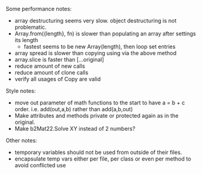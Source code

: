 Some performance notes:
- array destructuring seems very slow. object destructuring is not problematic.
- Array.from({length}, fn) is slower than populating an array after settings its length
  - fastest seems to be new Array(length), then loop set entries
- array spread is slower than copying using via the above method
- array.slice is faster than [...original]
- reduce amount of new calls
- reduce amount of clone calls
- verify all usages of Copy are valid

Style notes:
- move out parameter of math functions to the start to have a = b + c order. i.e. add(out,a,b) rather than add(a,b,out)
- Make attributes and methods private or protected again as in the original.
- Make b2Mat22.Solve XY instead of 2 numbers?

Other notes:
- temporary variables should not be used from outside of their files.
- encapsulate temp vars either per file, per class or even per method to avoid conflicted use

